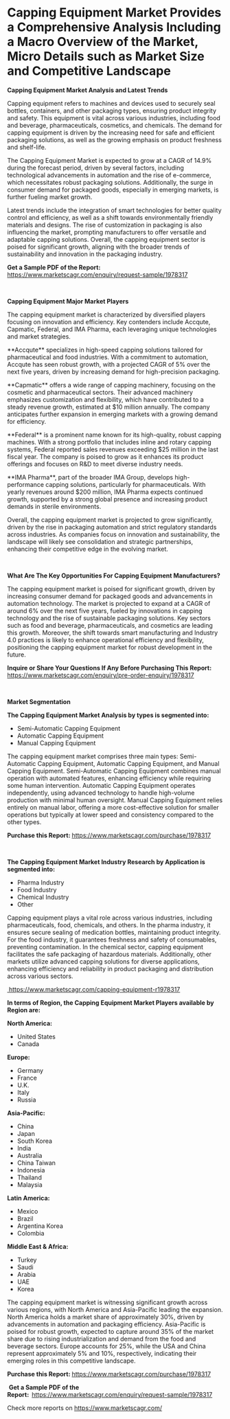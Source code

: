 <p><h1>Capping Equipment Market Provides a Comprehensive Analysis Including a Macro Overview of the Market, Micro Details such as Market Size and Competitive Landscape</h1></p><p><strong>Capping Equipment Market Analysis and Latest Trends</strong></p>
<p><p>Capping equipment refers to machines and devices used to securely seal bottles, containers, and other packaging types, ensuring product integrity and safety. This equipment is vital across various industries, including food and beverage, pharmaceuticals, cosmetics, and chemicals. The demand for capping equipment is driven by the increasing need for safe and efficient packaging solutions, as well as the growing emphasis on product freshness and shelf-life.</p><p>The Capping Equipment Market is expected to grow at a CAGR of 14.9% during the forecast period, driven by several factors, including technological advancements in automation and the rise of e-commerce, which necessitates robust packaging solutions. Additionally, the surge in consumer demand for packaged goods, especially in emerging markets, is further fueling market growth. </p><p>Latest trends include the integration of smart technologies for better quality control and efficiency, as well as a shift towards environmentally friendly materials and designs. The rise of customization in packaging is also influencing the market, prompting manufacturers to offer versatile and adaptable capping solutions. Overall, the capping equipment sector is poised for significant growth, aligning with the broader trends of sustainability and innovation in the packaging industry.</p></p>
<p><strong>Get a Sample PDF of the Report:&nbsp;</strong> <a href="https://www.marketscagr.com/enquiry/request-sample/1978317?utm_campaign=1920&utm_medium=2&utm_source=Github&utm_content=ia&utm_term=20022025&utm_id=capping-equipment">https://www.marketscagr.com/enquiry/request-sample/1978317</a></p>
<p>&nbsp;</p>
<p><strong>Capping Equipment Major Market Players</strong></p>
<p><p>The capping equipment market is characterized by diversified players focusing on innovation and efficiency. Key contenders include Accqute, Capmatic, Federal, and IMA Pharma, each leveraging unique technologies and market strategies.</p><p>**Accqute** specializes in high-speed capping solutions tailored for pharmaceutical and food industries. With a commitment to automation, Accqute has seen robust growth, with a projected CAGR of 5% over the next five years, driven by increasing demand for high-precision packaging.</p><p>**Capmatic** offers a wide range of capping machinery, focusing on the cosmetic and pharmaceutical sectors. Their advanced machinery emphasizes customization and flexibility, which have contributed to a steady revenue growth, estimated at $10 million annually. The company anticipates further expansion in emerging markets with a growing demand for efficiency.</p><p>**Federal** is a prominent name known for its high-quality, robust capping machines. With a strong portfolio that includes inline and rotary capping systems, Federal reported sales revenues exceeding $25 million in the last fiscal year. The company is poised to grow as it enhances its product offerings and focuses on R&D to meet diverse industry needs.</p><p>**IMA Pharma**, part of the broader IMA Group, develops high-performance capping solutions, particularly for pharmaceuticals. With yearly revenues around $200 million, IMA Pharma expects continued growth, supported by a strong global presence and increasing product demands in sterile environments.</p><p>Overall, the capping equipment market is projected to grow significantly, driven by the rise in packaging automation and strict regulatory standards across industries. As companies focus on innovation and sustainability, the landscape will likely see consolidation and strategic partnerships, enhancing their competitive edge in the evolving market.</p></p>
<p>&nbsp;</p>
<p><strong>What Are The Key Opportunities For Capping Equipment Manufacturers?</strong></p>
<p><p>The capping equipment market is poised for significant growth, driven by increasing consumer demand for packaged goods and advancements in automation technology. The market is projected to expand at a CAGR of around 6% over the next five years, fueled by innovations in capping technology and the rise of sustainable packaging solutions. Key sectors such as food and beverage, pharmaceuticals, and cosmetics are leading this growth. Moreover, the shift towards smart manufacturing and Industry 4.0 practices is likely to enhance operational efficiency and flexibility, positioning the capping equipment market for robust development in the future.</p></p>
<p><strong>Inquire or Share Your Questions If Any Before Purchasing This Report:</strong> <a href="https://www.marketscagr.com/enquiry/pre-order-enquiry/1978317?utm_campaign=1920&utm_medium=2&utm_source=Github&utm_content=ia&utm_term=20022025&utm_id=capping-equipment">https://www.marketscagr.com/enquiry/pre-order-enquiry/1978317</a></p>
<p>&nbsp;</p>
<p><strong>Market Segmentation</strong></p>
<p><strong>The Capping Equipment Market Analysis by types is segmented into:</strong></p>
<p><ul><li>Semi-Automatic Capping Equipment</li><li>Automatic Capping Equipment</li><li>Manual Capping Equipment</li></ul></p>
<p><p>The capping equipment market comprises three main types: Semi-Automatic Capping Equipment, Automatic Capping Equipment, and Manual Capping Equipment. Semi-Automatic Capping Equipment combines manual operation with automated features, enhancing efficiency while requiring some human intervention. Automatic Capping Equipment operates independently, using advanced technology to handle high-volume production with minimal human oversight. Manual Capping Equipment relies entirely on manual labor, offering a more cost-effective solution for smaller operations but typically at lower speed and consistency compared to the other types.</p></p>
<p><strong>Purchase this Report:&nbsp;</strong><a href="https://www.marketscagr.com/purchase/1978317?utm_campaign=1920&utm_medium=2&utm_source=Github&utm_content=ia&utm_term=20022025&utm_id=capping-equipment">https://www.marketscagr.com/purchase/1978317</a></p>
<p>&nbsp;</p>
<p><strong>The Capping Equipment Market Industry Research by Application is segmented into:</strong></p>
<p><ul><li>Pharma Industry</li><li>Food Industry</li><li>Chemical Industry</li><li>Other</li></ul></p>
<p><p>Capping equipment plays a vital role across various industries, including pharmaceuticals, food, chemicals, and others. In the pharma industry, it ensures secure sealing of medication bottles, maintaining product integrity. For the food industry, it guarantees freshness and safety of consumables, preventing contamination. In the chemical sector, capping equipment facilitates the safe packaging of hazardous materials. Additionally, other markets utilize advanced capping solutions for diverse applications, enhancing efficiency and reliability in product packaging and distribution across various sectors.</p></p>
<p><a href="https://www.marketscagr.com/capping-equipment-r1978317?utm_campaign=1920&utm_medium=2&utm_source=Github&utm_content=ia&utm_term=20022025&utm_id=capping-equipment">&nbsp;https://www.marketscagr.com/capping-equipment-r1978317</a></p>
<p><strong>In terms of Region, the Capping Equipment Market Players available by Region are:</strong></p>
<p>
    <p> <strong> North America: </strong>
        <ul>
            <li>United States</li>
            <li>Canada</li>
        </ul>
        </p> 
    <p> <strong> Europe: </strong>
        <ul>
            <li>Germany</li>
            <li>France</li>
            <li>U.K.</li>
            <li>Italy</li>
            <li>Russia</li>
        </ul>
        </p> 
    <p> <strong> Asia-Pacific: </strong>
        <ul>
            <li>China</li>
            <li>Japan</li>
            <li>South Korea</li>
            <li>India</li>
            <li>Australia</li>
            <li>China Taiwan</li>
            <li>Indonesia</li>
            <li>Thailand</li>
            <li>Malaysia</li>
        </ul>
        </p> 
    <p> <strong> Latin America: </strong>
        <ul>
            <li>Mexico</li>
            <li>Brazil</li>
            <li>Argentina Korea</li>
            <li>Colombia</li>
        </ul>
        </p> 
    <p> <strong> Middle East & Africa: </strong>
        <ul>
            <li>Turkey</li>
            <li>Saudi</li>
            <li>Arabia</li>
            <li>UAE</li>
            <li>Korea</li>
        </ul>
    </p>
    </p>
<p><p>The capping equipment market is witnessing significant growth across various regions, with North America and Asia-Pacific leading the expansion. North America holds a market share of approximately 30%, driven by advancements in automation and packaging efficiency. Asia-Pacific is poised for robust growth, expected to capture around 35% of the market share due to rising industrialization and demand from the food and beverage sectors. Europe accounts for 25%, while the USA and China represent approximately 5% and 10%, respectively, indicating their emerging roles in this competitive landscape.</p></p>
<p><strong>Purchase this Report: </strong><a href="https://www.marketscagr.com/purchase/1978317?utm_campaign=1920&utm_medium=2&utm_source=Github&utm_content=ia&utm_term=20022025&utm_id=capping-equipment">https://www.marketscagr.com/purchase/1978317</a></p>
<p>&nbsp;<strong>Get a Sample PDF of the Report:&nbsp;&nbsp;</strong><a href="https://www.marketscagr.com/enquiry/request-sample/1978317?utm_campaign=1920&utm_medium=2&utm_source=Github&utm_content=ia&utm_term=20022025&utm_id=capping-equipment">https://www.marketscagr.com/enquiry/request-sample/1978317</a></p>
<p><strong></strong></p>
<p>Check more reports on <a href="https://www.marketscagr.com/?utm_campaign=1920&utm_medium=2&utm_source=Github&utm_content=ia&utm_term=20022025&utm_id=capping-equipment">https://www.marketscagr.com/</a></p>